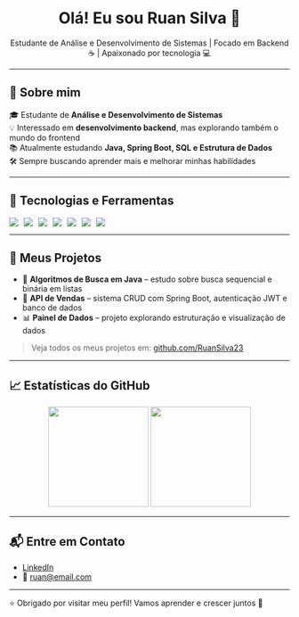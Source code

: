 <h1 align="center">Olá! Eu sou Ruan Silva 👋</h1>

<p align="center">
  Estudante de Análise e Desenvolvimento de Sistemas | Focado em Backend ☕ | Apaixonado por tecnologia 💻
</p>

---

## 🚀 Sobre mim

🎓 Estudante de **Análise e Desenvolvimento de Sistemas**  
💡 Interessado em **desenvolvimento backend**, mas explorando também o mundo do frontend  
📚 Atualmente estudando **Java, Spring Boot, SQL e Estrutura de Dados**  
🛠️ Sempre buscando aprender mais e melhorar minhas habilidades

---

## 🧰 Tecnologias e Ferramentas

<div style="display: flex; gap: 10px;">
  <img src="https://img.shields.io/badge/Java-ED8B00?style=for-the-badge&logo=java&logoColor=white"/>
  <img src="https://img.shields.io/badge/SpringBoot-6DB33F?style=for-the-badge&logo=springboot&logoColor=white"/>
  <img src="https://img.shields.io/badge/MySQL-00758F?style=for-the-badge&logo=mysql&logoColor=white"/>
  <img src="https://img.shields.io/badge/PostgreSQL-316192?style=for-the-badge&logo=postgresql&logoColor=white"/>
  <img src="https://img.shields.io/badge/HTML5-E34F26?style=for-the-badge&logo=html5&logoColor=white"/>
  <img src="https://img.shields.io/badge/CSS3-1572B6?style=for-the-badge&logo=css3&logoColor=white"/>
  <img src="https://img.shields.io/badge/Git-F05032?style=for-the-badge&logo=git&logoColor=white"/>
</div>

---

## 📂 Meus Projetos

- 🔎 **Algoritmos de Busca em Java** – estudo sobre busca sequencial e binária em listas  
- 🛒 **API de Vendas** – sistema CRUD com Spring Boot, autenticação JWT e banco de dados  
- 📊 **Painel de Dados** – projeto explorando estruturação e visualização de dados

> Veja todos os meus projetos em: [github.com/RuanSilva23](https://github.com/RuanSilva23)

---

## 📈 Estatísticas do GitHub

<div align="center">
  <img height="180em" src="https://github-readme-stats.vercel.app/api?username=RuanSilva23&show_icons=true&theme=dracula&count_private=true"/>
  <img height="180em" src="https://github-readme-stats.vercel.app/api/top-langs/?username=RuanSilva23&layout=compact&theme=dracula"/>
</div>

---

## 📬 Entre em Contato

- [LinkedIn](https://www.linkedin.com/in/ruansilva23)  
- 📧 ruan@email.com

---

⭐ Obrigado por visitar meu perfil! Vamos aprender e crescer juntos 🚀
